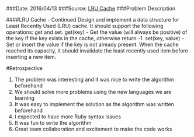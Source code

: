 ###Date: 2016/04/13
###Source: [LRU Cache](https://leetcode.com/problems/lru-cache/)
###Problem Description

####LRU Cache - Continued
Design and implement a data structure for Least Recently Used (LRU) cache. It should support the following operations: get and set.
get(key) - Get the value (will always be positive) of the key if the key exists in the cache, otherwise return -1.
set(key, value) - Set or insert the value if the key is not already present. When the cache reached its capacity, it should invalidate the least recently used item before inserting a new item.


#Retrospective
1. The problem was interesting and it was nice to write the algorithm beforehand
2. We should solve more problems using the new languages we are learning
3. It was easy to implement the solution as the algorithm was written beforehand
4. I expected to have more Ruby syntax issues
5. It was fun to write the algorithm 
6. Great team collaboration and excitement to make the code works